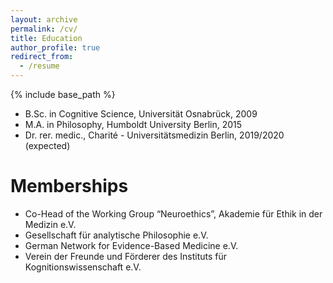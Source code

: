 ```yaml
---
layout: archive
permalink: /cv/
title: Education
author_profile: true
redirect_from:
  - /resume
---
```


{% include base_path %}


* B.Sc. in Cognitive Science, Universität Osnabrück, 2009
* M.A. in Philosophy, Humboldt University Berlin, 2015
* Dr. rer. medic., Charité - Universitätsmedizin Berlin, 2019/2020 (expected)

Memberships
======
* Co-Head of the Working Group “Neuroethics”, Akademie für Ethik in der Medizin e.V.
* Gesellschaft für analytische Philosophie e.V.
* German Network for Evidence-Based Medicine e.V.
* Verein der Freunde und Förderer des Instituts für Kognitionswissenschaft e.V.
